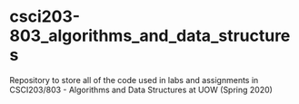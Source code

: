 # csci203-803_algorithms_and_data_structures
Repository to store all of the code used in labs and assignments in CSCI203/803 - Algorithms and Data Structures at UOW (Spring 2020)
